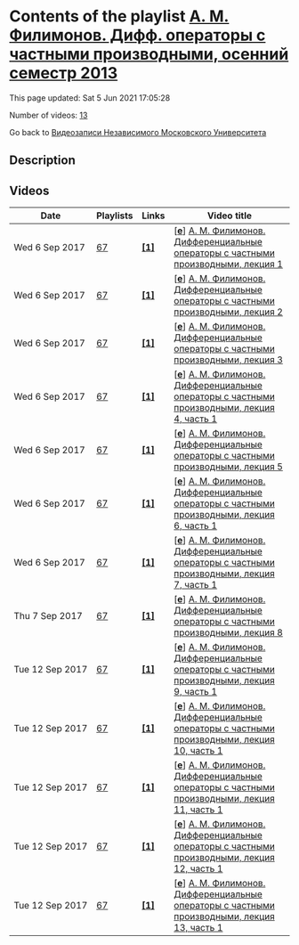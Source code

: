 # Contents of the playlist [А. М. Филимонов. Дифф. операторы с частными производными, осенний семестр 2013](https://www.youtube.com/playlist?list=PLp9ABVh6_x4FkFHRJCvtW6Bb8eL8raCc2)

This page updated: Sat 5 Jun 2021 17:05:28

Number of videos: [13](#videos)

Go back to [Видеозаписи Независимого Московского Университета](../README.md)

## Description



## Videos

|Date|Playlists|Links|Video title|
|---|---|---|---|
| Wed&nbsp;6&nbsp;Sep&nbsp;2017 | [67](../playlists/67 "А. М. Филимонов. Дифф. операторы с частными производными, осенний семестр 2013") | [**[1]**](http://ium.mccme.ru/f13/filimonov-f13.html) | [[**e**](https://studio.youtube.com/video/7dFScDJJX0Y/edit "Edit")] [А. М. Филимонов. Дифференциальные операторы с частными производными, лекция 1](https://www.youtube.com/watch?v=7dFScDJJX0Y&list=PLp9ABVh6_x4FkFHRJCvtW6Bb8eL8raCc2 "Годовой спецкурс.  6 сентября 2013 г. 17:30, НМУ 304 (Москва, Большой Власьевский пер., 11) http://ium.mccme.ru/f13/filimonov-f13.html") |
| Wed&nbsp;6&nbsp;Sep&nbsp;2017 | [67](../playlists/67 "А. М. Филимонов. Дифф. операторы с частными производными, осенний семестр 2013") | [**[1]**](http://ium.mccme.ru/f13/filimonov-f13.html) | [[**e**](https://studio.youtube.com/video/Xpe6bxE-qpw/edit "Edit")] [А. М. Филимонов. Дифференциальные операторы с частными производными, лекция 2](https://www.youtube.com/watch?v=Xpe6bxE-qpw&list=PLp9ABVh6_x4FkFHRJCvtW6Bb8eL8raCc2 "Годовой спецкурс.  27 сентября 2013 г. 17:30, НМУ 304 (Москва, Большой Власьевский пер., 11) http://ium.mccme.ru/f13/filimonov-f13.html") |
| Wed&nbsp;6&nbsp;Sep&nbsp;2017 | [67](../playlists/67 "А. М. Филимонов. Дифф. операторы с частными производными, осенний семестр 2013") | [**[1]**](http://ium.mccme.ru/f13/filimonov-f13.html) | [[**e**](https://studio.youtube.com/video/VjMYOSZ1LHs/edit "Edit")] [А. М. Филимонов. Дифференциальные операторы с частными производными, лекция 3](https://www.youtube.com/watch?v=VjMYOSZ1LHs&list=PLp9ABVh6_x4FkFHRJCvtW6Bb8eL8raCc2 "Годовой спецкурс.  4 октября 2013 г. 17:30, НМУ 304 (Москва, Большой Власьевский пер., 11) http://ium.mccme.ru/f13/filimonov-f13.html") |
| Wed&nbsp;6&nbsp;Sep&nbsp;2017 | [67](../playlists/67 "А. М. Филимонов. Дифф. операторы с частными производными, осенний семестр 2013") | [**[1]**](http://ium.mccme.ru/f13/filimonov-f13.html) | [[**e**](https://studio.youtube.com/video/OqKqJZprqcM/edit "Edit")] [А. М. Филимонов. Дифференциальные операторы с частными производными, лекция 4, часть 1](https://www.youtube.com/watch?v=OqKqJZprqcM&list=PLp9ABVh6_x4FkFHRJCvtW6Bb8eL8raCc2 "Годовой спецкурс.  11 октября 2013 г. 17:30, НМУ 304 (Москва, Большой Власьевский пер., 11) http://ium.mccme.ru/f13/filimonov-f13.html") |
| Wed&nbsp;6&nbsp;Sep&nbsp;2017 | [67](../playlists/67 "А. М. Филимонов. Дифф. операторы с частными производными, осенний семестр 2013") | [**[1]**](http://ium.mccme.ru/f13/filimonov-f13.html) | [[**e**](https://studio.youtube.com/video/vzE_D-qob6g/edit "Edit")] [А. М. Филимонов. Дифференциальные операторы с частными производными, лекция 5](https://www.youtube.com/watch?v=vzE_D-qob6g&list=PLp9ABVh6_x4FkFHRJCvtW6Bb8eL8raCc2 "Годовой спецкурс.  25 октября 2013 г. 17:30, НМУ 304 (Москва, Большой Власьевский пер., 11) http://ium.mccme.ru/f13/filimonov-f13.html") |
| Wed&nbsp;6&nbsp;Sep&nbsp;2017 | [67](../playlists/67 "А. М. Филимонов. Дифф. операторы с частными производными, осенний семестр 2013") | [**[1]**](http://ium.mccme.ru/f13/filimonov-f13.html) | [[**e**](https://studio.youtube.com/video/ZQuLzQsGc5M/edit "Edit")] [А. М. Филимонов. Дифференциальные операторы с частными производными, лекция 6, часть 1](https://www.youtube.com/watch?v=ZQuLzQsGc5M&list=PLp9ABVh6_x4FkFHRJCvtW6Bb8eL8raCc2 "Годовой спецкурс.  1 ноября 2013 г. 17:30, НМУ 304 (Москва, Большой Власьевский пер., 11) http://ium.mccme.ru/f13/filimonov-f13.html") |
| Wed&nbsp;6&nbsp;Sep&nbsp;2017 | [67](../playlists/67 "А. М. Филимонов. Дифф. операторы с частными производными, осенний семестр 2013") | [**[1]**](http://ium.mccme.ru/f13/filimonov-f13.html) | [[**e**](https://studio.youtube.com/video/oLJ6K0H2SAA/edit "Edit")] [А. М. Филимонов. Дифференциальные операторы с частными производными, лекция 7, часть 1](https://www.youtube.com/watch?v=oLJ6K0H2SAA&list=PLp9ABVh6_x4FkFHRJCvtW6Bb8eL8raCc2 "Годовой спецкурс.  8 ноября 2013 г. 17:30, НМУ 304 (Москва, Большой Власьевский пер., 11) http://ium.mccme.ru/f13/filimonov-f13.html") |
| Thu&nbsp;7&nbsp;Sep&nbsp;2017 | [67](../playlists/67 "А. М. Филимонов. Дифф. операторы с частными производными, осенний семестр 2013") | [**[1]**](http://ium.mccme.ru/f13/filimonov-f13.html) | [[**e**](https://studio.youtube.com/video/bYfVRPM0o7U/edit "Edit")] [А. М. Филимонов. Дифференциальные операторы с частными производными, лекция 8](https://www.youtube.com/watch?v=bYfVRPM0o7U&list=PLp9ABVh6_x4FkFHRJCvtW6Bb8eL8raCc2 "Годовой спецкурс.  15 ноября 2013 г. 17:30, НМУ 304 (Москва, Большой Власьевский пер., 11) http://ium.mccme.ru/f13/filimonov-f13.html") |
| Tue&nbsp;12&nbsp;Sep&nbsp;2017 | [67](../playlists/67 "А. М. Филимонов. Дифф. операторы с частными производными, осенний семестр 2013") | [**[1]**](http://ium.mccme.ru/f13/filimonov-f13.html) | [[**e**](https://studio.youtube.com/video/fTngXcU0cTg/edit "Edit")] [А. М. Филимонов. Дифференциальные операторы с частными производными, лекция 9, часть 1](https://www.youtube.com/watch?v=fTngXcU0cTg&list=PLp9ABVh6_x4FkFHRJCvtW6Bb8eL8raCc2 "Годовой спецкурс.  22 ноября 2013 г. 17:30, НМУ 304 (Москва, Большой Власьевский пер., 11) http://ium.mccme.ru/f13/filimonov-f13.html") |
| Tue&nbsp;12&nbsp;Sep&nbsp;2017 | [67](../playlists/67 "А. М. Филимонов. Дифф. операторы с частными производными, осенний семестр 2013") | [**[1]**](http://ium.mccme.ru/f13/filimonov-f13.html) | [[**e**](https://studio.youtube.com/video/4Q4djywXTyQ/edit "Edit")] [А. М. Филимонов. Дифференциальные операторы с частными производными, лекция 10, часть 1](https://www.youtube.com/watch?v=4Q4djywXTyQ&list=PLp9ABVh6_x4FkFHRJCvtW6Bb8eL8raCc2 "Годовой спецкурс.  29 ноября 2013 г. 17:30, НМУ 304 (Москва, Большой Власьевский пер., 11) http://ium.mccme.ru/f13/filimonov-f13.html") |
| Tue&nbsp;12&nbsp;Sep&nbsp;2017 | [67](../playlists/67 "А. М. Филимонов. Дифф. операторы с частными производными, осенний семестр 2013") | [**[1]**](http://ium.mccme.ru/f13/filimonov-f13.html) | [[**e**](https://studio.youtube.com/video/B_chzDdi2So/edit "Edit")] [А. М. Филимонов. Дифференциальные операторы с частными производными, лекция 11, часть 1](https://www.youtube.com/watch?v=B_chzDdi2So&list=PLp9ABVh6_x4FkFHRJCvtW6Bb8eL8raCc2 "Годовой спецкурс.  6 декабря 2013 г. 17:30, НМУ 304 (Москва, Большой Власьевский пер., 11) http://ium.mccme.ru/f13/filimonov-f13.html") |
| Tue&nbsp;12&nbsp;Sep&nbsp;2017 | [67](../playlists/67 "А. М. Филимонов. Дифф. операторы с частными производными, осенний семестр 2013") | [**[1]**](http://ium.mccme.ru/f13/filimonov-f13.html) | [[**e**](https://studio.youtube.com/video/sW_vkMteM8o/edit "Edit")] [А. М. Филимонов. Дифференциальные операторы с частными производными, лекция 12, часть 1](https://www.youtube.com/watch?v=sW_vkMteM8o&list=PLp9ABVh6_x4FkFHRJCvtW6Bb8eL8raCc2 "Годовой спецкурс.  13 декабря 2013 г. 17:30, НМУ 304 (Москва, Большой Власьевский пер., 11) http://ium.mccme.ru/f13/filimonov-f13.html") |
| Tue&nbsp;12&nbsp;Sep&nbsp;2017 | [67](../playlists/67 "А. М. Филимонов. Дифф. операторы с частными производными, осенний семестр 2013") | [**[1]**](http://ium.mccme.ru/f13/filimonov-f13.html) | [[**e**](https://studio.youtube.com/video/pk_3DegdECY/edit "Edit")] [А. М. Филимонов. Дифференциальные операторы с частными производными, лекция 13, часть 1](https://www.youtube.com/watch?v=pk_3DegdECY&list=PLp9ABVh6_x4FkFHRJCvtW6Bb8eL8raCc2 "Годовой спецкурс.  20 декабря 2013 г. 17:30, НМУ 304 (Москва, Большой Власьевский пер., 11) http://ium.mccme.ru/f13/filimonov-f13.html") |
